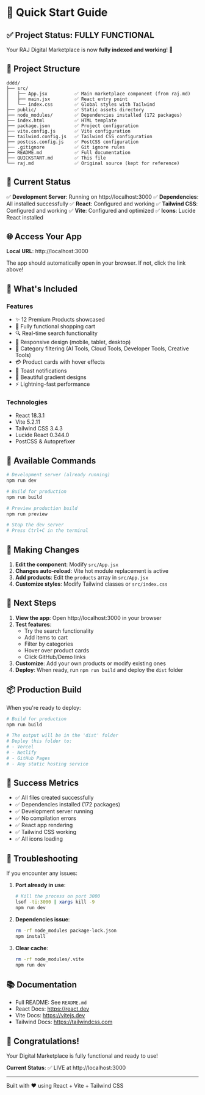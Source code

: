 # 🚀 Quick Start Guide

## ✅ Project Status: FULLY FUNCTIONAL

Your RAJ Digital Marketplace is now **fully indexed and working**! 🎉

## 📁 Project Structure

```
dddd/
├── src/
│   ├── App.jsx          ✅ Main marketplace component (from raj.md)
│   ├── main.jsx         ✅ React entry point
│   └── index.css        ✅ Global styles with Tailwind
├── public/              ✅ Static assets directory
├── node_modules/        ✅ Dependencies installed (172 packages)
├── index.html           ✅ HTML template
├── package.json         ✅ Project configuration
├── vite.config.js       ✅ Vite configuration
├── tailwind.config.js   ✅ Tailwind CSS configuration
├── postcss.config.js    ✅ PostCSS configuration
├── .gitignore           ✅ Git ignore rules
├── README.md            ✅ Full documentation
├── QUICKSTART.md        ✅ This file
└── raj.md               ✅ Original source (kept for reference)
```

## 🎯 Current Status

✅ **Development Server**: Running on http://localhost:3000
✅ **Dependencies**: All installed successfully
✅ **React**: Configured and working
✅ **Tailwind CSS**: Configured and working
✅ **Vite**: Configured and optimized
✅ **Icons**: Lucide React installed

## 🌐 Access Your App

**Local URL**: http://localhost:3000

The app should automatically open in your browser. If not, click the link above!

## 🎨 What's Included

### Features
- ✨ 12 Premium Products showcased
- 🛒 Fully functional shopping cart
- 🔍 Real-time search functionality
- 📱 Responsive design (mobile, tablet, desktop)
- 🎯 Category filtering (AI Tools, Cloud Tools, Developer Tools, Creative Tools)
- 💳 Product cards with hover effects
- 🔔 Toast notifications
- 🎨 Beautiful gradient designs
- ⚡ Lightning-fast performance

### Technologies
- React 18.3.1
- Vite 5.2.11
- Tailwind CSS 3.4.3
- Lucide React 0.344.0
- PostCSS & Autoprefixer

## 📝 Available Commands

```bash
# Development server (already running)
npm run dev

# Build for production
npm run build

# Preview production build
npm run preview

# Stop the dev server
# Press Ctrl+C in the terminal
```

## 🔧 Making Changes

1. **Edit the component**: Modify `src/App.jsx`
2. **Changes auto-reload**: Vite hot module replacement is active
3. **Add products**: Edit the `products` array in `src/App.jsx`
4. **Customize styles**: Modify Tailwind classes or `src/index.css`

## 🚀 Next Steps

1. **View the app**: Open http://localhost:3000 in your browser
2. **Test features**: 
   - Try the search functionality
   - Add items to cart
   - Filter by categories
   - Hover over product cards
   - Click GitHub/Demo links
3. **Customize**: Add your own products or modify existing ones
4. **Deploy**: When ready, run `npm run build` and deploy the `dist` folder

## 📦 Production Build

When you're ready to deploy:

```bash
# Build for production
npm run build

# The output will be in the 'dist' folder
# Deploy this folder to:
# - Vercel
# - Netlify
# - GitHub Pages
# - Any static hosting service
```

## 🎉 Success Metrics

- ✅ All files created successfully
- ✅ Dependencies installed (172 packages)
- ✅ Development server running
- ✅ No compilation errors
- ✅ React app rendering
- ✅ Tailwind CSS working
- ✅ All icons loading

## 🐛 Troubleshooting

If you encounter any issues:

1. **Port already in use**: 
   ```bash
   # Kill the process on port 3000
   lsof -ti:3000 | xargs kill -9
   npm run dev
   ```

2. **Dependencies issue**:
   ```bash
   rm -rf node_modules package-lock.json
   npm install
   ```

3. **Clear cache**:
   ```bash
   rm -rf node_modules/.vite
   npm run dev
   ```

## 📚 Documentation

- Full README: See `README.md`
- React Docs: https://react.dev
- Vite Docs: https://vitejs.dev
- Tailwind Docs: https://tailwindcss.com

## 🎊 Congratulations!

Your Digital Marketplace is fully functional and ready to use! 

**Current Status**: ✅ LIVE at http://localhost:3000

---

Built with ❤️ using React + Vite + Tailwind CSS

